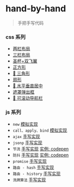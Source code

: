 # hand-by-hand

> 手把手写代码

### css 系列

-   [两栏布局](https://lebronjs.github.io/hand-by-hand/css/两栏布局.html)
-   [三栏布局](https://lebronjs.github.io/hand-by-hand/css/三栏布局.html)
-   [圣杯+双飞翼](https://lebronjs.github.io/hand-by-hand/css/圣杯+双飞翼.html)
-   [正方形](https://lebronjs.github.io/hand-by-hand/css/正方形.html)
-   [📌 三角形](https://lebronjs.github.io/hand-by-hand/css/三角形.html)
-   [扇形](https://lebronjs.github.io/hand-by-hand/css/扇形.html)
-   [📌 水平垂直居中](https://lebronjs.github.io/hand-by-hand/css/水平垂直居中.html)
-   [遮罩弹出框](https://lebronjs.github.io/hand-by-hand/css/弹出框.html)
-   [📌 可滚动导航栏](https://lebronjs.github.io/hand-by-hand/css/导航栏.html)

### js 系列

-   `new` [模拟实现](https://github.com/lebronjs/hand-by-hand/blob/master/js/_new.js)
-   `call、apply、bind` [模拟实现](https://github.com/lebronjs/hand-by-hand/blob/master/js/_call_apply_bind.js)
-   `ajax` [手写实现](https://github.com/lebronjs/hand-by-hand/blob/master/js/_ajax.js)
-   `jsonp` [手写实现](https://github.com/lebronjs/hand-by-hand/blob/master/js/_jsonp.js)
-   `节流` [手写实现](https://github.com/lebronjs/hand-by-hand/blob/master/js/_debounce.js) [实例: codepen](https://codepen.io/xuge/pen/NWxdWRx)
-   `防抖` [手写实现](https://github.com/lebronjs/hand-by-hand/blob/master/js/_throttle.js) [实例: codepen](https://codepen.io/xuge/pen/LYGbVqB)
-   `promise` [手写实现](https://github.com/lebronjs/hand-by-hand/blob/master/js/_Promise.js)
-   `路由 - hash` [手写实现](https://lebronjs.github.io/hand-by-hand/js/hash_route.html)
-   `路由 - history` [手写实现](https://lebronjs.github.io/hand-by-hand/js/history_route.html)
-   `洗牌算法` [手写实现](https://github.com/lebronjs/hand-by-hand/blob/master/js/_shuffle.js)
